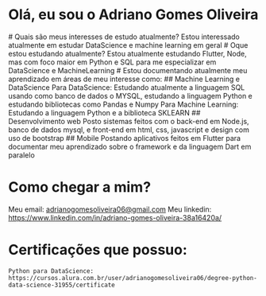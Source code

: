 <h1>Olá, eu sou o Adriano Gomes Oliveira</h1>
  # Quais são meus interesses de estudo atualmente?
    Estou interessado atualmente em estudar DataScience e machine learning em geral
  # Oque estou estudando atualmente?
    Estou atualmente estudando Flutter, Node, mas com foco maior em Python e SQL para me especializar em DataScience e MachineLearning
  # Estou documentando atualmente meu aprendizado em áreas de meu interesse como:
   ## Machine Learning e DataScience
      Para DataScience: Estudando atualmente a linguagem SQL usando como banco de dados o MYSQL, estudando a linguagem Python e estudando bibliotecas como Pandas e Numpy
      Para Machine Learning: Estudando a linguagem Python e a biblioteca SKLEARN
   ## Desenvolvimento web
      Posto sistemas feitos com o back-end em Node.js, banco de dados mysql, e front-end em html, css, javascript e design com uso de bootstrap
   ## Mobile
      Postando aplicativos feitos em Flutter para documentar meu aprendizado sobre o framework e da linguagem Dart em paralelo
      
  # Como chegar a mim?
  Meu email: adrianogomesoliveira06@gmail.com
  Meu linkedin: https://www.linkedin.com/in/adriano-gomes-oliveira-38a16420a/

  # Certificações que possuo:  
    Python para DataScience: https://cursos.alura.com.br/user/adrianogomesoliveira06/degree-python-data-science-31955/certificate
      
      
      

<!---
adriano06-tech/adriano06-tech is a ✨ special ✨ repository because its `README.md` (this file) appears on your GitHub profile.
You can click the Preview link to take a look at your changes.
--->
